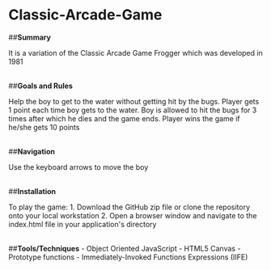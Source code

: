 # Classic-Arcade-Game

##<strong>Summary</strong>
<p>It is a variation of the Classic Arcade Game Frogger which was developed in 1981</p>
<br>
##<strong>Goals and Rules</strong>
<p>Help the boy to get to the water without getting hit by the bugs. Player gets 1 point each time boy gets to the water. Boy is allowed to hit the bugs for 3 times after which he dies and the game ends. Player wins the game if he/she gets 10 points </p>
<br>
##<strong>Navigation</strong>
<p>Use the keyboard arrows to move the boy</p>
<br>
##<strong>Installation</strong>
<p>To play the game:
1. Download the GitHub zip file or clone the repository onto your local workstation
2. Open a browser window and navigate to the index.html file in your application's directory
</p>
<br>
##<strong>Tools/Techniques</strong>
- Object Oriented JavaScript
- HTML5 Canvas
- Prototype functions
- Immediately-Invoked Functions Expressions (IIFE)
